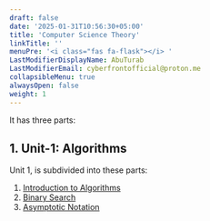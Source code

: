 ```yaml
---
draft: false
date: '2025-01-31T10:56:30+05:00'
title: 'Computer Science Theory'
linkTitle: ''
menuPre: '<i class="fas fa-flask"></i> '
LastModifierDisplayName: AbuTurab
LastModifierEmail: cyberfrontofficial@proton.me
collapsibleMenu: true
alwaysOpen: false
weight: 1
---
```


It has three parts:

## 1. Unit-1: Algorithms

Unit 1, is subdivided into these parts:

1. [Introduction to Algorithms](/cs-and-programming/computer-science-theory/unit-1/intro-to-algorithms)
2. [Binary Search](/cs-and-programming/computer-science-theory/unit-1/binary-search)
3. [Asymptotic Notation](/cs-and-programming/computer-science-theory/unit-1/asymptotic-notation)